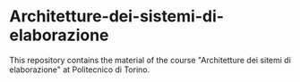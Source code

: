 # Architetture-dei-sistemi-di-elaborazione

This repository contains the material of the course "Architetture dei sitemi di elaborazione" at Politecnico di Torino.
